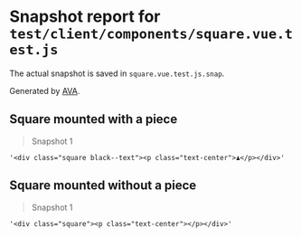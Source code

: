 # Snapshot report for `test/client/components/square.vue.test.js`

The actual snapshot is saved in `square.vue.test.js.snap`.

Generated by [AVA](https://ava.li).

## Square mounted with a piece

> Snapshot 1

    '<div class="square black--text"><p class="text-center">♟</p></div>'

## Square mounted without a piece

> Snapshot 1

    '<div class="square"><p class="text-center"></p></div>'
